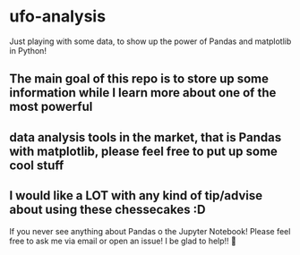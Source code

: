 # ufo-analysis
Just playing with some data, to show up the power of Pandas and matplotlib in Python!

## The main goal of this repo is to store up some information while I learn more about one of the most powerful
## data analysis tools in the market, that is Pandas with matplotlib, please feel free to put up some cool stuff
## I would like a LOT with any kind of tip/advise about using these chessecakes :D

If you never see anything about Pandas o the Jupyter Notebook! Please feel free to ask me via email or open an issue!
I be glad to help!! :ram:
